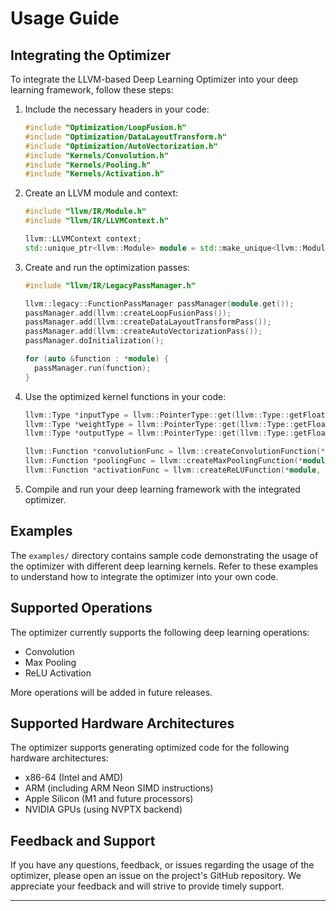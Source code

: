 # Usage Guide

## Integrating the Optimizer
To integrate the LLVM-based Deep Learning Optimizer into your deep learning framework, follow these steps:

1. Include the necessary headers in your code:
   ```cpp
   #include "Optimization/LoopFusion.h"
   #include "Optimization/DataLayoutTransform.h"
   #include "Optimization/AutoVectorization.h"
   #include "Kernels/Convolution.h"
   #include "Kernels/Pooling.h"
   #include "Kernels/Activation.h"
   ```

2. Create an LLVM module and context:
   ```cpp
   #include "llvm/IR/Module.h"
   #include "llvm/IR/LLVMContext.h"

   llvm::LLVMContext context;
   std::unique_ptr<llvm::Module> module = std::make_unique<llvm::Module>("YourModule", context);
   ```

3. Create and run the optimization passes:
   ```cpp
   #include "llvm/IR/LegacyPassManager.h"

   llvm::legacy::FunctionPassManager passManager(module.get());
   passManager.add(llvm::createLoopFusionPass());
   passManager.add(llvm::createDataLayoutTransformPass());
   passManager.add(llvm::createAutoVectorizationPass());
   passManager.doInitialization();

   for (auto &function : *module) {
     passManager.run(function);
   }
   ```

4. Use the optimized kernel functions in your code:
   ```cpp
   llvm::Type *inputType = llvm::PointerType::get(llvm::Type::getFloatTy(context), 0);
   llvm::Type *weightType = llvm::PointerType::get(llvm::Type::getFloatTy(context), 0);
   llvm::Type *outputType = llvm::PointerType::get(llvm::Type::getFloatTy(context), 0);

   llvm::Function *convolutionFunc = llvm::createConvolutionFunction(*module, inputType, weightType, outputType, strideH, strideW, padH, padW);
   llvm::Function *poolingFunc = llvm::createMaxPoolingFunction(*module, inputType, outputType, kernelH, kernelW, strideH, strideW);
   llvm::Function *activationFunc = llvm::createReLUFunction(*module, inputType, outputType);
   ```

5. Compile and run your deep learning framework with the integrated optimizer.

## Examples
The `examples/` directory contains sample code demonstrating the usage of the optimizer with different deep learning kernels. Refer to these examples to understand how to integrate the optimizer into your own code.

## Supported Operations
The optimizer currently supports the following deep learning operations:
- Convolution
- Max Pooling
- ReLU Activation

More operations will be added in future releases.

## Supported Hardware Architectures
The optimizer supports generating optimized code for the following hardware architectures:
- x86-64 (Intel and AMD)
- ARM (including ARM Neon SIMD instructions)
- Apple Silicon (M1 and future processors)
- NVIDIA GPUs (using NVPTX backend)

## Feedback and Support
If you have any questions, feedback, or issues regarding the usage of the optimizer, please open an issue on the project's GitHub repository. We appreciate your feedback and will strive to provide timely support.

---